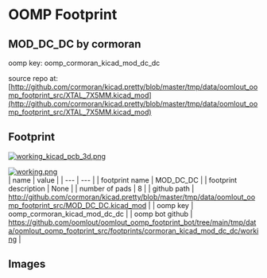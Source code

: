 # OOMP Footprint  
## MOD_DC_DC  by cormoran  
  
oomp key: oomp_cormoran_kicad_mod_dc_dc  
  
source repo at: [http://github.com/cormoran/kicad.pretty/blob/master/tmp/data/oomlout_oomp_footprint_src/XTAL_7X5MM.kicad_mod](http://github.com/cormoran/kicad.pretty/blob/master/tmp/data/oomlout_oomp_footprint_src/XTAL_7X5MM.kicad_mod)  
## Footprint  
  
[![working_kicad_pcb_3d.png](working_kicad_pcb_3d_600.png)](working_kicad_pcb_3d.png)  
  
[![working.png](working_600.png)](working.png)  
| name | value | 
| --- | --- | 
| footprint name | MOD_DC_DC | 
| footprint description | None | 
| number of pads | 8 | 
| github path | http://github.com/cormoran/kicad.pretty/blob/master/tmp/data/oomlout_oomp_footprint_src/MOD_DC_DC.kicad_mod | 
| oomp key | oomp_cormoran_kicad_mod_dc_dc | 
| oomp bot github | https://github.com/oomlout/oomlout_oomp_footprint_bot/tree/main/tmp/data/oomlout_oomp_footprint_src/footprints/cormoran_kicad_mod_dc_dc/working | 
## Images  
